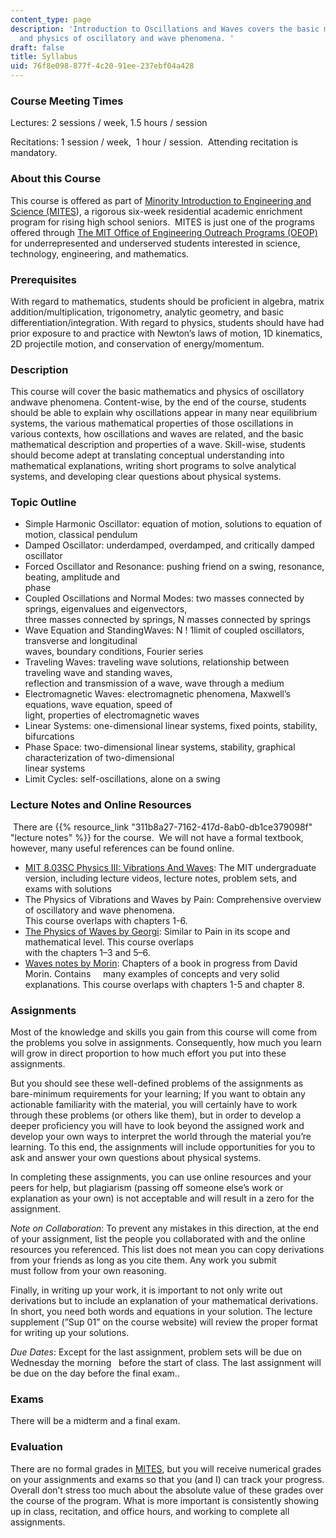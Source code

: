 ```yaml
---
content_type: page
description: 'Introduction to Oscillations and Waves covers the basic mathematics
  and physics of oscillatory and wave phenomena. '
draft: false
title: Syllabus
uid: 76f8e098-877f-4c20-91ee-237ebf04a428
---
```

### **Course Meeting Times**

Lectures: 2 sessions / week, 1.5 hours / session

Recitations: 1 session / week,  1 hour / session.  Attending recitation is mandatory.

### **About this Course**

This course is offered as part of [Minority Introduction to Engineering and Science (MITES](https://oeop.mit.edu/programs/mites/program-details)), a rigorous six-week residential academic enrichment program for rising high school seniors.  MITES is just one of the programs offered through [The MIT Office of Engineering Outreach Programs (OEOP)](https://oeop.mit.edu/about-oeop) for underrepresented and underserved students interested in science, technology, engineering, and mathematics.

### **Prerequisites**

With regard to mathematics, students should be proficient in algebra, matrix addition/multiplication, trigonometry, analytic geometry, and basic differentiation/integration. With regard to physics, students should have had prior exposure to and practice with Newton’s laws of motion, 1D kinematics, 2D projectile motion, and conservation of energy/momentum.

### **Description**

This course will cover the basic mathematics and physics of oscillatory andwave phenomena. Content-wise, by the end of the course, students should be able to explain why oscillations appear in many near equilibrium systems, the various mathematical properties of those oscillations in various contexts, how oscillations and waves are related, and the basic mathematical description and properties of a wave. Skill-wise, students should become adept at translating conceptual understanding into mathematical explanations, writing short programs to solve analytical systems, and developing clear questions about physical systems.

### Topic Outline

- Simple Harmonic Oscillator: equation of motion, solutions to equation of motion, classical pendulum
- Damped Oscillator: underdamped, overdamped, and critically damped oscillator
- Forced Oscillator and Resonance: pushing friend on a swing, resonance, beating, amplitude and   
    phase
- Coupled Oscillations and Normal Modes: two masses connected by springs, eigenvalues and eigenvectors,   
    three masses connected by springs, N masses connected by springs
- Wave Equation and StandingWaves: N ! 1limit of coupled oscillators, transverse and longitudinal   
    waves, boundary conditions, Fourier series
- Traveling Waves: traveling wave solutions, relationship between traveling wave and standing waves,   
    reflection and transmission of a wave, wave through a medium
- Electromagnetic Waves: electromagnetic phenomena, Maxwell’s equations, wave equation, speed of   
    light, properties of electromagnetic waves
- Linear Systems: one-dimensional linear systems, fixed points, stability, bifurcations
- Phase Space: two-dimensional linear systems, stability, graphical characterization of two-dimensional   
    linear systems
- Limit Cycles: self-oscillations, alone on a swing

### **Lecture Notes and Online Resources**

 There are {{% resource_link "311b8a27-7162-417d-8ab0-db1ce379098f" "lecture notes" %}} for the course.  We will not have a formal textbook, however, many useful references can be found online.

- [MIT 8.03SC Physics III: Vibrations And Waves](https://ocw.mit.edu/courses/8-03sc-physics-iii-vibrations-and-waves-fall-2016/): The MIT undergraduate version, including lecture videos, lecture notes, problem sets, and exams with solutions
- The Physics of Vibrations and Waves by Pain: Comprehensive overview of oscillatory and wave phenomena.          
    This course overlaps with chapters 1-6.
- [The Physics of Waves by Georgi](https://sites.harvard.edu/hgeorgi/physics-of-wave-files/): Similar to Pain in its scope and mathematical level. This course overlaps          
    with the chapters 1–3 and 5–6.
- [Waves notes by Morin](https://scholar.harvard.edu/david-morin/waves): Chapters of a book in progress from David Morin. Contains     many examples of concepts and very solid explanations. This course overlaps with chapters 1-5 and chapter 8.

### Assignments

Most of the knowledge and skills you gain from this course will come from the problems you solve in assignments. Consequently, how much you learn will grow in direct proportion to how much effort you put into these assignments.  

But you should see these well-defined problems of the assignments as bare-minimum requirements for your learning; If you want to obtain any actionable familiarity with the material, you will certainly have to work through these problems (or others like them), but in order to develop a deeper proficiency you will have to look beyond the assigned work and develop your own ways to interpret the world through the material you’re learning. To this end, the assignments will include opportunities for you to ask and answer your own questions about physical systems.

In completing these assignments, you can use online resources and your peers for help, but plagiarism (passing off someone else’s work or explanation as your own) is not acceptable and will result in a zero for the assignment.

*Note on Collaboration*: To prevent any mistakes in this direction, at the end of your assignment, list the people you collaborated with and the online resources you referenced. This list does not mean you can copy derivations from your friends as long as you cite them. Any work you submit    
must follow from your own reasoning.

Finally, in writing up your work, it is important to not only write out derivations but to include an explanation of your mathematical derivations. In short, you need both words and equations in your solution. The lecture supplement (”Sup 01” on the course website) will review the proper format for writing up your solutions.

*Due Dates*: Except for the last assignment, problem sets will be due on Wednesday the morning   before the start of class. The last assignment will be due on the day before the final exam..

### Exams

There will be a midterm and a final exam.

### Evaluation

There are no formal grades in [MITES](https://oeop.mit.edu/programs/mites/program-details), but you will receive numerical grades on your assignments and exams so that you (and I) can track your progress. Overall don’t stress too much about the absolute value of these grades over the course of the program. What is more important is consistently showing up in class, recitation, and office hours, and working to complete all assignments.